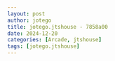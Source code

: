 ```yaml
---
layout: post
author: jotego
title: jotego.jtshouse - 7858a00
date: 2024-12-20
categories: [Arcade, jtshouse]
tags: [jotego.jtshouse]
---
```


